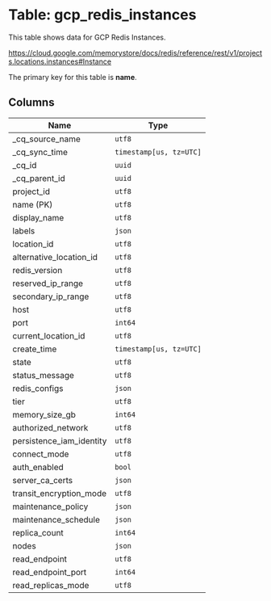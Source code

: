 # Table: gcp_redis_instances

This table shows data for GCP Redis Instances.

https://cloud.google.com/memorystore/docs/redis/reference/rest/v1/projects.locations.instances#Instance

The primary key for this table is **name**.

## Columns

| Name          | Type          |
| ------------- | ------------- |
|_cq_source_name|`utf8`|
|_cq_sync_time|`timestamp[us, tz=UTC]`|
|_cq_id|`uuid`|
|_cq_parent_id|`uuid`|
|project_id|`utf8`|
|name (PK)|`utf8`|
|display_name|`utf8`|
|labels|`json`|
|location_id|`utf8`|
|alternative_location_id|`utf8`|
|redis_version|`utf8`|
|reserved_ip_range|`utf8`|
|secondary_ip_range|`utf8`|
|host|`utf8`|
|port|`int64`|
|current_location_id|`utf8`|
|create_time|`timestamp[us, tz=UTC]`|
|state|`utf8`|
|status_message|`utf8`|
|redis_configs|`json`|
|tier|`utf8`|
|memory_size_gb|`int64`|
|authorized_network|`utf8`|
|persistence_iam_identity|`utf8`|
|connect_mode|`utf8`|
|auth_enabled|`bool`|
|server_ca_certs|`json`|
|transit_encryption_mode|`utf8`|
|maintenance_policy|`json`|
|maintenance_schedule|`json`|
|replica_count|`int64`|
|nodes|`json`|
|read_endpoint|`utf8`|
|read_endpoint_port|`int64`|
|read_replicas_mode|`utf8`|